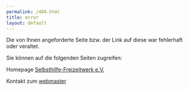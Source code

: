 ```yaml
---
permalink: /404.html
title: error
layout: default
---
```


<script type="text/javascript">
if (window.location = "www.a-freizeiten.de/defaultsite") {
   window.location.href = 'http://www.a-freizeiten.de/freizeittermine'; 
}
</script>

Die von Ihnen angeforderte Seite bzw. der Link auf diese war fehlerhaft oder veraltet.

Sie können auf die folgenden Seiten zugreifen:

Homepage [Selbsthilfe-Freizeitwerk e.V.](http://www.selbsthilfe-freizeitwerk.de)

Kontakt zum [webmaster](mailto:webmaster@a-freizeiten.de)
